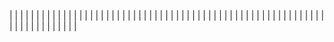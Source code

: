 | <!-- Enlace de jacarmona364 --> | | |
| <!-- Enlace de nachoescalona --> | | |
| <!-- Enlace de oscar0310 --> | | |
| <!-- Enlace de G G J Á --> | | |
| <!-- Enlace de gosema --> | | |
| <!-- Enlace de gabrielherreraloz --> | | |
| <!-- Enlace de chemalc05 --> | | |
| <!-- Enlace de L C L --> | | |
| <!-- Enlace de jorgelopez-ugr --> | | |
| <!-- Enlace de M S D L L --> | | |
| <!-- Enlace de M R J L --> | | |
| <!-- Enlace de jvrqc --> | | |
| <!-- Enlace de GabrielFranciscoSM --> | | |
| <!-- Enlace de S H G --> | | |
| <!-- Enlace de FlorinTodor --> | | |
| <!-- Enlace de V H --> | | |
| <!-- Enlace de V G H --> | | |
| <!-- Enlace de Y L --> | | |
